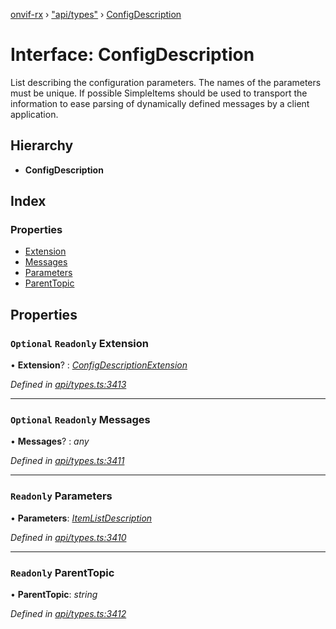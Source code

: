 [onvif-rx](../README.md) › ["api/types"](../modules/_api_types_.md) › [ConfigDescription](_api_types_.configdescription.md)

# Interface: ConfigDescription

List describing the configuration parameters. The names of the parameters must be unique. If possible SimpleItems
						should be used to transport the information to ease parsing of dynamically defined messages by a client
						application.

## Hierarchy

* **ConfigDescription**

## Index

### Properties

* [Extension](_api_types_.configdescription.md#optional-readonly-extension)
* [Messages](_api_types_.configdescription.md#optional-readonly-messages)
* [Parameters](_api_types_.configdescription.md#readonly-parameters)
* [ParentTopic](_api_types_.configdescription.md#readonly-parenttopic)

## Properties

### `Optional` `Readonly` Extension

• **Extension**? : *[ConfigDescriptionExtension](_api_types_.configdescriptionextension.md)*

*Defined in [api/types.ts:3413](https://github.com/patrickmichalina/onvif-rx/blob/3e9b152/src/api/types.ts#L3413)*

___

### `Optional` `Readonly` Messages

• **Messages**? : *any*

*Defined in [api/types.ts:3411](https://github.com/patrickmichalina/onvif-rx/blob/3e9b152/src/api/types.ts#L3411)*

___

### `Readonly` Parameters

• **Parameters**: *[ItemListDescription](_api_types_.itemlistdescription.md)*

*Defined in [api/types.ts:3410](https://github.com/patrickmichalina/onvif-rx/blob/3e9b152/src/api/types.ts#L3410)*

___

### `Readonly` ParentTopic

• **ParentTopic**: *string*

*Defined in [api/types.ts:3412](https://github.com/patrickmichalina/onvif-rx/blob/3e9b152/src/api/types.ts#L3412)*
